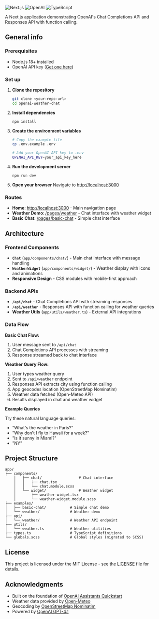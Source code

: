 ![Next.js](https://img.shields.io/badge/Next.js-14.2-black?style=flat-square&logo=next.js)
![OpenAI](https://img.shields.io/badge/OpenAI-GPT--4.1-green?style=flat-square&logo=openai)
![TypeScript](https://img.shields.io/badge/TypeScript-5.4-blue?style=flat-square&logo=typescript)

A Next.js application demonstrating OpenAI's Chat Completions API and Responses API with function calling.

## General info

### Prerequisites

-   Node.js 18+ installed
-   OpenAI API key ([Get one here](https://platform.openai.com/api-keys))

### Set up

1. **Clone the repository**

    ```bash
    git clone <your-repo-url>
    cd openai-weather-chat
    ```

2. **Install dependencies**

    ```bash
    npm install
    ```

3. **Create the environment variables**

    ```bash
    # Copy the example file
    cp .env.example .env

    # Add your OpenAI API key to .env
    OPENAI_API_KEY=your_api_key_here
    ```

4. **Run the development server**

    ```bash
    npm run dev
    ```

5. **Open your browser**
   Navigate to [http://localhost:3000](http://localhost:3000)

### Routes

-   **Home**: [http://localhost:3000](http://localhost:3000) - Main navigation page
-   **Weather Demo**: [/pages/weather](http://localhost:3000/pages/weather) - Chat interface with weather widget
-   **Basic Chat**: [/pages/basic-chat](http://localhost:3000/pages/basic-chat) - Simple chat interface

## Architecture

### Frontend Components

-   **`Chat`** (`app/components/chat/`) - Main chat interface with message handling
-   **`WeatherWidget`** (`app/components/widget/`) - Weather display with icons and animations
-   **Responsive Design** - CSS modules with mobile-first approach

### Backend APIs

-   **`/api/chat`** - Chat Completions API with streaming responses
-   **`/api/weather`** - Responses API with function calling for weather queries
-   **Weather Utils** (`app/utils/weather.ts`) - External API integrations

### Data Flow

**Basic Chat Flow:**

1. User message sent to `/api/chat`
2. Chat Completions API processes with streaming
3. Response streamed back to chat interface

**Weather Query Flow:**

1. User types weather query
2. Sent to `/api/weather` endpoint
3. Responses API extracts city using function calling
4. App geocodes location (OpenStreetMap Nominatim)
5. Weather data fetched (Open-Meteo API)
6. Results displayed in chat and weather widget

**Example Queries**

Try these natural language queries:

-   "What's the weather in Paris?"
-   "Why don't I fly to Hawaii for a week?"
-   "Is it sunny in Miami?"
-   "NY"

## Project Structure

```
app/
├── components/
    │   ├── chat/                 # Chat interface
    │   │   ├── chat.tsx
    │   │   └── chat.module.scss
    │   └── widget/               # Weather widget
    │       ├── weather-widget.tsx
    │       └── weather-widget.module.scss
├── examples/
│   ├── basic-chat/           # Simple chat demo
│   └── weather/              # Weather demo
├── api/
│   └── weather/              # Weather API endpoint
├── utils/
│   └── weather.ts            # Weather utilities
├── types.ts                  # TypeScript definitions
└── globals.scss              # Global styles (migrated to SCSS)
```

## License

This project is licensed under the MIT License - see the [LICENSE](LICENSE) file for details.

## Acknowledgments

-   Built on the foundation of [OpenAI Assistants Quickstart](https://github.com/openai/openai-assistants-quickstart)
-   Weather data provided by [Open-Meteo](https://open-meteo.com/)
-   Geocoding by [OpenStreetMap Nominatim](https://nominatim.openstreetmap.org/)
-   Powered by [OpenAI GPT-4.1](https://openai.com/)
